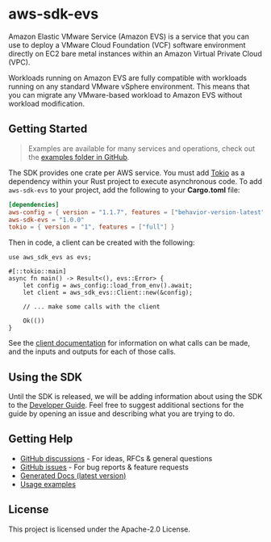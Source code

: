 # aws-sdk-evs

Amazon Elastic VMware Service (Amazon EVS) is a service that you can use to deploy a VMware Cloud Foundation (VCF) software environment directly on EC2 bare metal instances within an Amazon Virtual Private Cloud (VPC).

Workloads running on Amazon EVS are fully compatible with workloads running on any standard VMware vSphere environment. This means that you can migrate any VMware-based workload to Amazon EVS without workload modification.

## Getting Started

> Examples are available for many services and operations, check out the
> [examples folder in GitHub](https://github.com/awslabs/aws-sdk-rust/tree/main/examples).

The SDK provides one crate per AWS service. You must add [Tokio](https://crates.io/crates/tokio)
as a dependency within your Rust project to execute asynchronous code. To add `aws-sdk-evs` to
your project, add the following to your **Cargo.toml** file:

```toml
[dependencies]
aws-config = { version = "1.1.7", features = ["behavior-version-latest"] }
aws-sdk-evs = "1.0.0"
tokio = { version = "1", features = ["full"] }
```

Then in code, a client can be created with the following:

```rust,no_run
use aws_sdk_evs as evs;

#[::tokio::main]
async fn main() -> Result<(), evs::Error> {
    let config = aws_config::load_from_env().await;
    let client = aws_sdk_evs::Client::new(&config);

    // ... make some calls with the client

    Ok(())
}
```

See the [client documentation](https://docs.rs/aws-sdk-evs/latest/aws_sdk_evs/client/struct.Client.html)
for information on what calls can be made, and the inputs and outputs for each of those calls.

## Using the SDK

Until the SDK is released, we will be adding information about using the SDK to the
[Developer Guide](https://docs.aws.amazon.com/sdk-for-rust/latest/dg/welcome.html). Feel free to suggest
additional sections for the guide by opening an issue and describing what you are trying to do.

## Getting Help

* [GitHub discussions](https://github.com/awslabs/aws-sdk-rust/discussions) - For ideas, RFCs & general questions
* [GitHub issues](https://github.com/awslabs/aws-sdk-rust/issues/new/choose) - For bug reports & feature requests
* [Generated Docs (latest version)](https://awslabs.github.io/aws-sdk-rust/)
* [Usage examples](https://github.com/awslabs/aws-sdk-rust/tree/main/examples)

## License

This project is licensed under the Apache-2.0 License.

